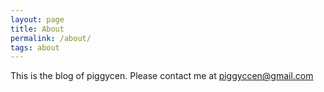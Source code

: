 ```yaml
---
layout: page
title: About
permalink: /about/
tags: about
---
```


This is the blog of piggycen. Please contact me at piggyccen@gmail.com
